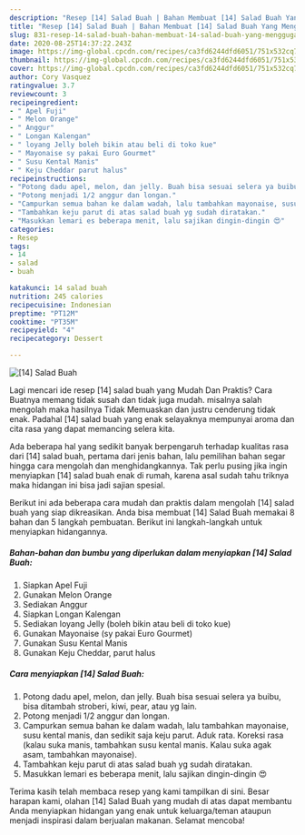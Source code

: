 ```yaml
---
description: "Resep [14] Salad Buah | Bahan Membuat [14] Salad Buah Yang Menggugah Selera"
title: "Resep [14] Salad Buah | Bahan Membuat [14] Salad Buah Yang Menggugah Selera"
slug: 831-resep-14-salad-buah-bahan-membuat-14-salad-buah-yang-menggugah-selera
date: 2020-08-25T14:37:22.243Z
image: https://img-global.cpcdn.com/recipes/ca3fd6244dfd6051/751x532cq70/14-salad-buah-foto-resep-utama.jpg
thumbnail: https://img-global.cpcdn.com/recipes/ca3fd6244dfd6051/751x532cq70/14-salad-buah-foto-resep-utama.jpg
cover: https://img-global.cpcdn.com/recipes/ca3fd6244dfd6051/751x532cq70/14-salad-buah-foto-resep-utama.jpg
author: Cory Vasquez
ratingvalue: 3.7
reviewcount: 3
recipeingredient:
- " Apel Fuji"
- " Melon Orange"
- " Anggur"
- " Longan Kalengan"
- " loyang Jelly boleh bikin atau beli di toko kue"
- " Mayonaise sy pakai Euro Gourmet"
- " Susu Kental Manis"
- " Keju Cheddar parut halus"
recipeinstructions:
- "Potong dadu apel, melon, dan jelly. Buah bisa sesuai selera ya buibu, bisa ditambah stroberi, kiwi, pear, atau yg lain."
- "Potong menjadi 1/2 anggur dan longan."
- "Campurkan semua bahan ke dalam wadah, lalu tambahkan mayonaise, susu kental manis, dan sedikit saja keju parut. Aduk rata. Koreksi rasa (kalau suka manis, tambahkan susu kental manis. Kalau suka agak asam, tambahkan mayonaise)."
- "Tambahkan keju parut di atas salad buah yg sudah diratakan."
- "Masukkan lemari es beberapa menit, lalu sajikan dingin-dingin 😍"
categories:
- Resep
tags:
- 14
- salad
- buah

katakunci: 14 salad buah 
nutrition: 245 calories
recipecuisine: Indonesian
preptime: "PT12M"
cooktime: "PT35M"
recipeyield: "4"
recipecategory: Dessert

---
```



![[14] Salad Buah](https://img-global.cpcdn.com/recipes/ca3fd6244dfd6051/751x532cq70/14-salad-buah-foto-resep-utama.jpg)

Lagi mencari ide resep [14] salad buah yang Mudah Dan Praktis? Cara Buatnya memang tidak susah dan tidak juga mudah. misalnya salah mengolah maka hasilnya Tidak Memuaskan dan justru cenderung tidak enak. Padahal [14] salad buah yang enak selayaknya mempunyai aroma dan cita rasa yang dapat memancing selera kita.



Ada beberapa hal yang sedikit banyak berpengaruh terhadap kualitas rasa dari [14] salad buah, pertama dari jenis bahan, lalu pemilihan bahan segar hingga cara mengolah dan menghidangkannya. Tak perlu pusing jika ingin menyiapkan [14] salad buah enak di rumah, karena asal sudah tahu triknya maka hidangan ini bisa jadi sajian spesial.


Berikut ini ada beberapa cara mudah dan praktis dalam mengolah [14] salad buah yang siap dikreasikan. Anda bisa membuat [14] Salad Buah memakai 8 bahan dan 5 langkah pembuatan. Berikut ini langkah-langkah untuk menyiapkan hidangannya.

<!--inarticleads1-->

##### Bahan-bahan dan bumbu yang diperlukan dalam menyiapkan [14] Salad Buah:

1. Siapkan  Apel Fuji
1. Gunakan  Melon Orange
1. Sediakan  Anggur
1. Siapkan  Longan Kalengan
1. Sediakan  loyang Jelly (boleh bikin atau beli di toko kue)
1. Gunakan  Mayonaise (sy pakai Euro Gourmet)
1. Gunakan  Susu Kental Manis
1. Gunakan  Keju Cheddar, parut halus




<!--inarticleads2-->

##### Cara menyiapkan [14] Salad Buah:

1. Potong dadu apel, melon, dan jelly. Buah bisa sesuai selera ya buibu, bisa ditambah stroberi, kiwi, pear, atau yg lain.
1. Potong menjadi 1/2 anggur dan longan.
1. Campurkan semua bahan ke dalam wadah, lalu tambahkan mayonaise, susu kental manis, dan sedikit saja keju parut. Aduk rata. Koreksi rasa (kalau suka manis, tambahkan susu kental manis. Kalau suka agak asam, tambahkan mayonaise).
1. Tambahkan keju parut di atas salad buah yg sudah diratakan.
1. Masukkan lemari es beberapa menit, lalu sajikan dingin-dingin 😍




Terima kasih telah membaca resep yang kami tampilkan di sini. Besar harapan kami, olahan [14] Salad Buah yang mudah di atas dapat membantu Anda menyiapkan hidangan yang enak untuk keluarga/teman ataupun menjadi inspirasi dalam berjualan makanan. Selamat mencoba!
